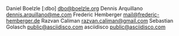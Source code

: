 Daniel Boelzle [:dbo] <dbo@boelzle.org>
Dennis Arquillano <dennis.arquillano@me.com>
Frederic Hemberger <mail@frederic-hemberger.de>
Razvan Caliman <razvan.caliman@gmail.com>
Sebastian Golasch <public@asciidisco.com>
asciidisco <public@asciidisco.com>